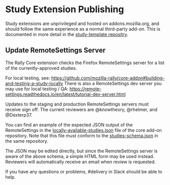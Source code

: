 # Study Extension Publishing

Study extensions are unprivileged and hosted on addons.mozilla.org, and should follow the same experience as a normal third-party add-on.
This is documented in more detail in the [study-template repositry](https://github.com/mozilla-rally/study-template/blob/main/README.md#publishing-a-study).

## Update RemoteSettings Server

The Rally Core extension checks the Firefox RemoteSettings server for a list of the currently-approved studies.

For local testing, see: https://github.com/mozilla-rally/core-addon#building-and-testing-a-study-locally
There is also a RemoteSettings dev server you may use for local testing / QA: https://remote-settings.readthedocs.io/en/latest/tutorial-dev-server.html

Updates to the staging and production RemoteSettings servers must receive sign off. The current reviewers are @knowtheory, @rhelmer, and @Dexterp37.

You can find an example of the expected JSON output of the RemoteSettings in the [locally-available-studies.json](https://github.com/mozilla-rally/rally-core-addon/blob/master/public/locally-available-studies.json) file of the core add-on repository. Note that this file must conform to the [studies-schema.json](https://github.com/mozilla-rally/rally-core-addon/blob/master/public/studies-schema.json) in the same repository.

The JSON may be edited directly, but since the RemoteSettings server is aware of the above schema, a simple HTML form may be used instead.
Reviewers will automatically receive an email when review is requested.

If you have any questions or problems, #delivery in Slack should be able to help.
